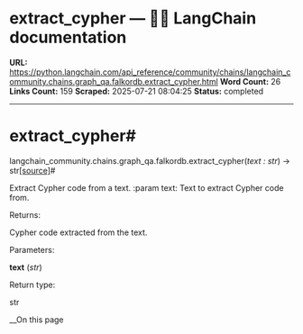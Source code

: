 # extract_cypher — 🦜🔗 LangChain  documentation

**URL:** https://python.langchain.com/api_reference/community/chains/langchain_community.chains.graph_qa.falkordb.extract_cypher.html
**Word Count:** 26
**Links Count:** 159
**Scraped:** 2025-07-21 08:04:25
**Status:** completed

---

# extract\_cypher\#

langchain\_community.chains.graph\_qa.falkordb.extract\_cypher\(_text : str_\) → str[\[source\]](https://python.langchain.com/api_reference/_modules/langchain_community/chains/graph_qa/falkordb.html#extract_cypher)\#     

Extract Cypher code from a text. :param text: Text to extract Cypher code from.

Returns:     

Cypher code extracted from the text.

Parameters:     

**text** \(_str_\)

Return type:     

str

__On this page